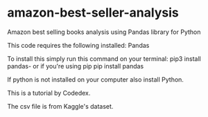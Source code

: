 # amazon-best-seller-analysis
Amazon best selling books analysis using Pandas library for Python

This code requires the following installed: Pandas

To install this simply run this command on your terminal: pip3 install pandas- or if you're using pip pip install pandas

If python is not installed on your computer also install Python. 

This is a tutorial by Codedex. 

The csv file is from Kaggle's dataset. 
